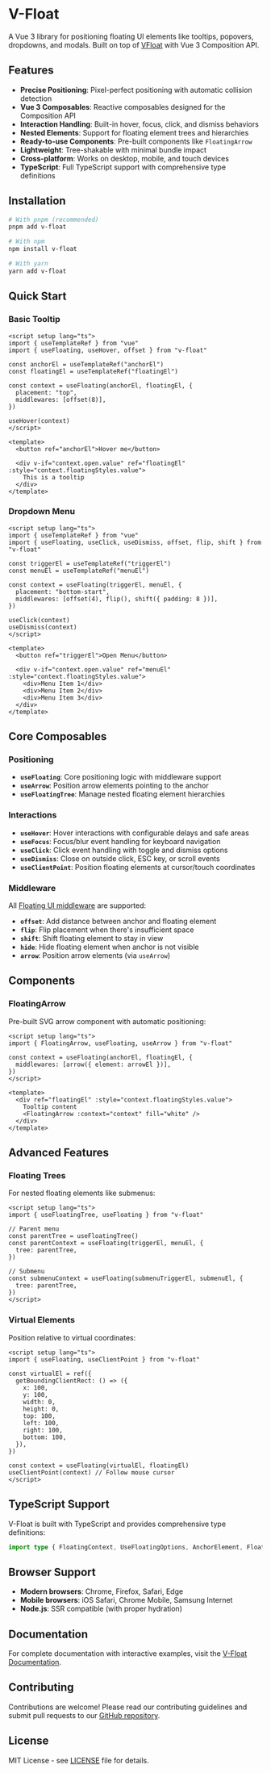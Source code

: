 # V-Float

A Vue 3 library for positioning floating UI elements like tooltips, popovers, dropdowns, and modals. Built on top of [VFloat](https://vfloat.pages.com/) with Vue 3 Composition API.

## Features

- **Precise Positioning**: Pixel-perfect positioning with automatic collision detection
- **Vue 3 Composables**: Reactive composables designed for the Composition API
- **Interaction Handling**: Built-in hover, focus, click, and dismiss behaviors
- **Nested Elements**: Support for floating element trees and hierarchies
- **Ready-to-use Components**: Pre-built components like `FloatingArrow`
- **Lightweight**: Tree-shakable with minimal bundle impact
- **Cross-platform**: Works on desktop, mobile, and touch devices
- **TypeScript**: Full TypeScript support with comprehensive type definitions

## Installation

```bash
# With pnpm (recommended)
pnpm add v-float

# With npm
npm install v-float

# With yarn
yarn add v-float
```

## Quick Start

### Basic Tooltip

```vue
<script setup lang="ts">
import { useTemplateRef } from "vue"
import { useFloating, useHover, offset } from "v-float"

const anchorEl = useTemplateRef("anchorEl")
const floatingEl = useTemplateRef("floatingEl")

const context = useFloating(anchorEl, floatingEl, {
  placement: "top",
  middlewares: [offset(8)],
})

useHover(context)
</script>

<template>
  <button ref="anchorEl">Hover me</button>

  <div v-if="context.open.value" ref="floatingEl" :style="context.floatingStyles.value">
    This is a tooltip
  </div>
</template>
```

### Dropdown Menu

```vue
<script setup lang="ts">
import { useTemplateRef } from "vue"
import { useFloating, useClick, useDismiss, offset, flip, shift } from "v-float"

const triggerEl = useTemplateRef("triggerEl")
const menuEl = useTemplateRef("menuEl")

const context = useFloating(triggerEl, menuEl, {
  placement: "bottom-start",
  middlewares: [offset(4), flip(), shift({ padding: 8 })],
})

useClick(context)
useDismiss(context)
</script>

<template>
  <button ref="triggerEl">Open Menu</button>

  <div v-if="context.open.value" ref="menuEl" :style="context.floatingStyles.value">
    <div>Menu Item 1</div>
    <div>Menu Item 2</div>
    <div>Menu Item 3</div>
  </div>
</template>
```

## Core Composables

### Positioning

- **`useFloating`**: Core positioning logic with middleware support
- **`useArrow`**: Position arrow elements pointing to the anchor
- **`useFloatingTree`**: Manage nested floating element hierarchies

### Interactions

- **`useHover`**: Hover interactions with configurable delays and safe areas
- **`useFocus`**: Focus/blur event handling for keyboard navigation
- **`useClick`**: Click event handling with toggle and dismiss options
- **`useDismiss`**: Close on outside click, ESC key, or scroll events
- **`useClientPoint`**: Position floating elements at cursor/touch coordinates

### Middleware

All [Floating UI middleware](https://floating-ui.com/docs/middleware) are supported:

- **`offset`**: Add distance between anchor and floating element
- **`flip`**: Flip placement when there's insufficient space
- **`shift`**: Shift floating element to stay in view
- **`hide`**: Hide floating element when anchor is not visible
- **`arrow`**: Position arrow elements (via `useArrow`)

## Components

### FloatingArrow

Pre-built SVG arrow component with automatic positioning:

```vue
<script setup lang="ts">
import { FloatingArrow, useFloating, useArrow } from "v-float"

const context = useFloating(anchorEl, floatingEl, {
  middlewares: [arrow({ element: arrowEl })],
})
</script>

<template>
  <div ref="floatingEl" :style="context.floatingStyles.value">
    Tooltip content
    <FloatingArrow :context="context" fill="white" />
  </div>
</template>
```

## Advanced Features

### Floating Trees

For nested floating elements like submenus:

```vue
<script setup lang="ts">
import { useFloatingTree, useFloating } from "v-float"

// Parent menu
const parentTree = useFloatingTree()
const parentContext = useFloating(triggerEl, menuEl, {
  tree: parentTree,
})

// Submenu
const submenuContext = useFloating(submenuTriggerEl, submenuEl, {
  tree: parentTree,
})
</script>
```

### Virtual Elements

Position relative to virtual coordinates:

```vue
<script setup lang="ts">
import { useFloating, useClientPoint } from "v-float"

const virtualEl = ref({
  getBoundingClientRect: () => ({
    x: 100,
    y: 100,
    width: 0,
    height: 0,
    top: 100,
    left: 100,
    right: 100,
    bottom: 100,
  }),
})

const context = useFloating(virtualEl, floatingEl)
useClientPoint(context) // Follow mouse cursor
</script>
```

## TypeScript Support

V-Float is built with TypeScript and provides comprehensive type definitions:

```typescript
import type { FloatingContext, UseFloatingOptions, AnchorElement, FloatingElement } from "v-float"
```

## Browser Support

- **Modern browsers**: Chrome, Firefox, Safari, Edge
- **Mobile browsers**: iOS Safari, Chrome Mobile, Samsung Internet
- **Node.js**: SSR compatible (with proper hydration)

## Documentation

For complete documentation with interactive examples, visit the [V-Float Documentation](https://v-float.com).

## Contributing

Contributions are welcome! Please read our contributing guidelines and submit pull requests to our [GitHub repository](https://github.com/v-float/v-float).

## License

MIT License - see [LICENSE](LICENSE) file for details.
